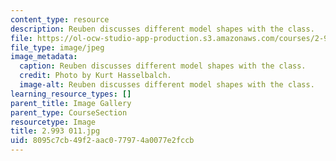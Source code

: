 ```yaml
---
content_type: resource
description: Reuben discusses different model shapes with the class.
file: https://ol-ocw-studio-app-production.s3.amazonaws.com/courses/2-993-special-topics-in-mechanical-engineering-the-art-and-science-of-boat-design-january-iap-2007/8095c7cb49f2aac077974a0077e2fccb_2993011.jpg
file_type: image/jpeg
image_metadata:
  caption: Reuben discusses different model shapes with the class.
  credit: Photo by Kurt Hasselbalch.
  image-alt: Reuben discusses different model shapes with the class.
learning_resource_types: []
parent_title: Image Gallery
parent_type: CourseSection
resourcetype: Image
title: 2.993 011.jpg
uid: 8095c7cb-49f2-aac0-7797-4a0077e2fccb
---
```


